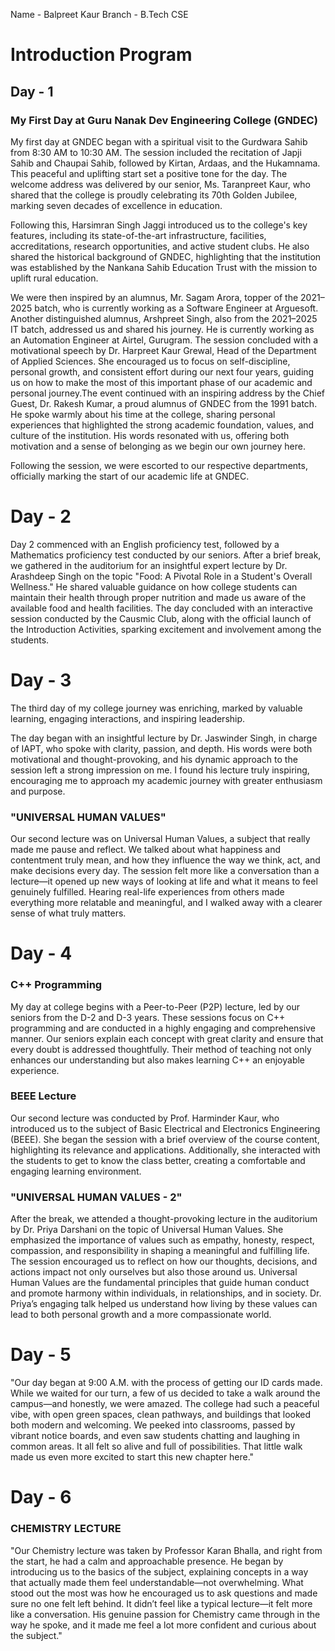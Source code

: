 Name - Balpreet Kaur
Branch - B.Tech CSE

# Introduction Program


## Day - 1

### My First Day at Guru Nanak Dev Engineering College (GNDEC) 
My first day at GNDEC began with a spiritual visit to the Gurdwara Sahib from 8:30 AM to 10:30 AM. The session included the recitation of Japji Sahib and Chaupai Sahib, followed by Kirtan, Ardaas, and the Hukamnama. This peaceful and uplifting start set a positive tone for the day.
The welcome address was delivered by our senior, Ms. Taranpreet Kaur, who shared that the college is proudly celebrating its 70th Golden Jubilee, marking seven decades of excellence in education.

Following this, Harsimran Singh Jaggi introduced us to the college's key features, including its state-of-the-art infrastructure, facilities, accreditations, research opportunities, and active student clubs. He also shared the historical background of GNDEC, highlighting that the institution was established by the Nankana Sahib Education Trust with the mission to uplift rural education. 

We were then inspired by an alumnus, Mr. Sagam Arora, topper of the 2021–2025 batch, who is currently working as a Software Engineer at Arguesoft. Another distinguished alumnus, Arshpreet Singh, also from the 2021–2025 IT batch, addressed us and shared his journey. He is currently working as an Automation Engineer at Airtel, Gurugram.
The session concluded with a motivational speech by Dr. Harpreet Kaur Grewal, Head of the Department of Applied Sciences. She encouraged us to focus on self-discipline, personal growth, and consistent effort during our next four years, guiding us on how to make the most of this important phase of our academic and personal journey.The event continued with an inspiring address by the Chief Guest, Dr. Rakesh Kumar, a proud alumnus of GNDEC from the 1991 batch. He spoke warmly about his time at the college, sharing personal experiences that highlighted the strong academic foundation, values, and culture of the institution. His words resonated with us, offering both motivation and a sense of belonging as we begin our own journey here.

Following the session, we were escorted to our respective departments, officially marking the start of our academic life at GNDEC.


# Day - 2

Day 2 commenced with an English proficiency test, followed by a Mathematics proficiency test conducted by our seniors. After a brief break, we gathered in the auditorium for an insightful expert lecture by Dr. Arashdeep Singh on the topic "Food: A Pivotal Role in a Student's Overall Wellness." He shared valuable guidance on how college students can maintain their health through proper nutrition and made us aware of the available food and health facilities. The day concluded with an interactive session conducted by the Causmic Club, along with the official launch of the Introduction Activities, sparking excitement and involvement among the students.


# Day - 3 

The third day of my college journey was enriching, marked by valuable learning, engaging interactions, and inspiring leadership. 

The day began with an insightful lecture by Dr. Jaswinder Singh, in charge of IAPT, who spoke with clarity, passion, and depth. His words were both motivational and thought-provoking, and his dynamic approach to the session left a strong impression on me. I found his lecture truly inspiring, encouraging me to approach my academic journey with greater enthusiasm and purpose.


### "UNIVERSAL HUMAN VALUES" 

Our second lecture was on Universal Human Values, a subject that really made me pause and reflect. We talked about what happiness and contentment truly mean, and how they influence the way we think, act, and make decisions every day. The session felt more like a conversation than a lecture—it opened up new ways of looking at life and what it means to feel genuinely fulfilled. Hearing real-life experiences from others made everything more relatable and meaningful, and I walked away with a clearer sense of what truly matters.


# Day - 4

### C++ Programming

My day at college begins with a Peer-to-Peer (P2P) lecture, led by our seniors from the D-2 and D-3 years. These sessions focus on C++ programming and are conducted in a highly engaging and comprehensive manner. Our seniors explain each concept with great clarity and ensure that every doubt is addressed thoughtfully. Their method of teaching not only enhances our understanding but also makes learning C++ an enjoyable experience.

### BEEE Lecture

Our second lecture was conducted by Prof. Harminder Kaur, who introduced us to the subject of Basic Electrical and Electronics Engineering (BEEE). She began the session with a brief overview of the course content, highlighting its relevance and applications. Additionally, she interacted with the students to get to know the class better, creating a comfortable and engaging learning environment.

### "UNIVERSAL HUMAN VALUES - 2"

After the break, we attended a thought-provoking lecture in the auditorium by Dr. Priya Darshani on the topic of Universal Human Values. She emphasized the importance of values such as empathy, honesty, respect, compassion, and responsibility in shaping a meaningful and fulfilling life. The session encouraged us to reflect on how our thoughts, decisions, and actions impact not only ourselves but also those around us. Universal Human Values are the fundamental principles that guide human conduct and promote harmony within individuals, in relationships, and in society. Dr. Priya’s engaging talk helped us understand how living by these values can lead to both personal growth and a more compassionate world.


# Day - 5

"Our day began at 9:00 A.M. with the process of getting our ID cards made. While we waited for our turn, a few of us decided to take a walk around the campus—and honestly, we were amazed. The college had such a peaceful vibe, with open green spaces, clean pathways, and buildings that looked both modern and welcoming. We peeked into classrooms, passed by vibrant notice boards, and even saw students chatting and laughing in common areas. It all felt so alive and full of possibilities. That little walk made us even more excited to start this new chapter here."


# Day - 6

### CHEMISTRY LECTURE

"Our Chemistry lecture was taken by Professor Karan Bhalla, and right from the start, he had a calm and approachable presence. He began by introducing us to the basics of the subject, explaining concepts in a way that actually made them feel understandable—not overwhelming. What stood out the most was how he encouraged us to ask questions and made sure no one felt left behind. It didn’t feel like a typical lecture—it felt more like a conversation. His genuine passion for Chemistry came through in the way he spoke, and it made me feel a lot more confident and curious about the subject."

